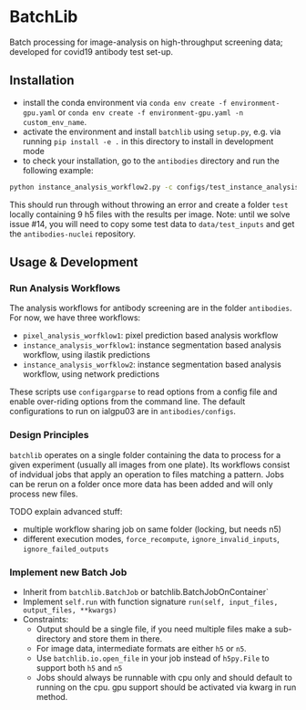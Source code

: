 # BatchLib

Batch processing for image-analysis on high-throughput screening data; developed for covid19 antibody test set-up.


## Installation

- install the conda environment via `conda env create -f environment-gpu.yaml` or `conda env create -f environment-gpu.yaml -n custom_env_name`.
- activate the environment and install `batchlib` using `setup.py`, e.g. via running `pip install -e .` in this directory to install in development mode
- to check your installation, go to the `antibodies` directory and run the following example:
``` sh
python instance_analysis_workflow2.py -c configs/test_instance_analysis_2.conf --root /path/to/antibodies-nuclei
```

This should run through without throwing an error and create a folder `test` locally containing 9 h5 files with the results per image.
Note: until we solve issue #14, you will need to copy some test data to `data/test_inputs` and get the `antibodies-nuclei` repository.


## Usage & Development

### Run Analysis Workflows

The analysis workflows for antibody screening are in the folder `antibodies`.
For now, we have three workflows:
- `pixel_analysis_worfklow1`: pixel prediction based analysis workflow
- `instance_analysis_worfklow1`: instance segmentation based analysis workflow, using ilastik predictions
- `instance_analysis_worfklow2`: instance segmentation based analysis workflow, using network predictions

These scripts use `configargparse` to read options from a config file and enable over-riding options
from the command line. The default configurations to run on ialgpu03 are in `antibodies/configs`.

### Design Principles

`batchlib` operates on a single folder containing the data to process for a given experiment (usually all images from one plate).
Its workflows consist of indvidual jobs that apply an operation to files matching a pattern.
Jobs can be rerun on a folder once more data has been added and will only process new files.

TODO explain advanced stuff:
- multiple workflow sharing job on same folder (locking, but needs n5)
- different execution modes, `force_recompute`, `ignore_invalid_inputs`, `ignore_failed_outputs`

### Implement new Batch Job

- Inherit from `batchlib.BatchJob` or batchlib.BatchJobOnContainer`
- Implement `self.run` with function signature `run(self, input_files, output_files, **kwargs)`
- Constraints:
    - Output should be a single file, if you need multiple files make a sub-directory and store them in there.
    - For image data, intermediate formats are either `h5` or `n5`.
    - Use `batchlib.io.open_file` in your job instead of `h5py.File` to support both `h5` and `n5`
    - Jobs should always be runnable with cpu only and should default to running on the cpu. gpu support should be activated via kwarg in run method.
